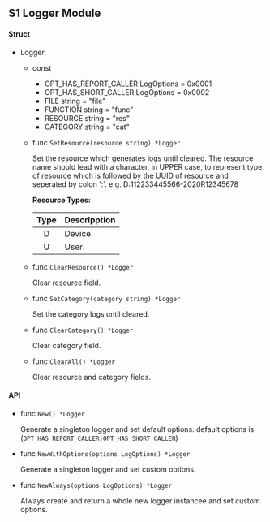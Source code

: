 S1 Logger Module
---

#### Struct

- Logger
  - const
	  - OPT_HAS_REPORT_CALLER LogOptions = 0x0001
	  - OPT_HAS_SHORT_CALLER  LogOptions = 0x0002
	  - FILE     string = "file"
	  - FUNCTION string = "func"
	  - RESOURCE string = "res"
	  - CATEGORY string = "cat"
  - func `SetResource(resource string) *Logger`
  
    Set the resource which generates logs until cleared. The resource name should lead with a character, in UPPER case, to represent type of resource which is  followed by the UUID of resource and seperated by colon ':'.
    e.g. D:112233445566-2020R12345678

    **Resource Types:**
    
    | Type | Descripption |
    | :--: | :----------- |
    | D    | Device. |
    | U    | User.   |
    
  - func `ClearResource() *Logger`
    
    Clear resource field.
  - func `SetCategory(category string) *Logger`
    
    Set the category logs until cleared.
  - func `ClearCategory() *Logger`
    
    Clear category field.
  - func `ClearAll() *Logger`
    
    Clear resource and category fields.

#### API

- func `New() *Logger`
  
    Generate a singleton logger and set default options. default options is (`OPT_HAS_REPORT_CALLER|OPT_HAS_SHORT_CALLER`)
- func `NewWithOptions(options LogOptions) *Logger`
  
    Generate a singleton logger and set custom options.
- func `NewAlways(options LogOptions) *Logger`

    Always create and return a whole new logger instancee and set custom options.
